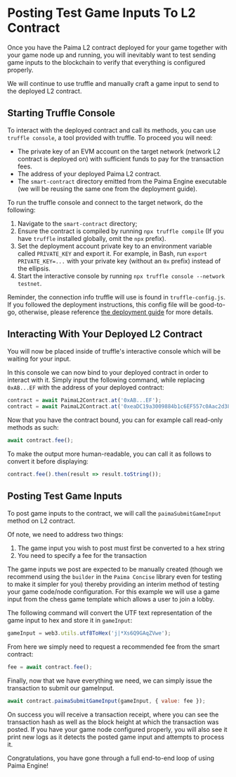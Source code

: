 # Posting Test Game Inputs To L2 Contract

Once you have the Paima L2 contract deployed for your game together with your game node up and running, you will inevitably want to test sending game inputs to the blockchain
to verify that everything is configured properly.

We will continue to use truffle and manually craft a game input to send to the deployed L2 contract.

## Starting Truffle Console

To interact with the deployed contract and call its methods, you can use `truffle console`, a tool provided with truffle. To proceed you will need:

- The private key of an EVM account on the target network (network L2 contract is deployed on) with sufficient funds to pay for the transaction fees.
- The address of your deployed Paima L2 contract.
- The `smart-contract` directory emitted from the Paima Engine executable (we will be reusing the same one from the deployment guide).

To run the truffle console and connect to the target network, do the following:

1. Navigate to the `smart-contract` directory;
2. Ensure the contract is compiled by running `npx truffle compile` (If you have `truffle` installed globally, omit the `npx` prefix).
3. Set the deployment account private key to an environment variable called `PRIVATE_KEY` and export it. For example, in Bash, run `export PRIVATE_KEY=...` with your private key (without an `0x` prefix) instead of the ellipsis.
4. Start the interactive console by running `npx truffle console --network testnet`.

Reminder, the connection info truffle will use is found in `truffle-config.js`. If you followed the deployment instructions, this config file will be good-to-go, otherwise, please reference [the deployment guide](./deploying-l2-smart-contract.md) for more details.

## Interacting With Your Deployed L2 Contract

You will now be placed inside of truffle's interactive console which will be waiting for your input.

In this console we can now bind to your deployed contract in order to interact with it. Simply input the following command, while replacing `0xAB...EF` with the address of your deployed contract:

```js
contract = await PaimaL2Contract.at('0xAB...EF');
contract = await PaimaL2Contract.at('0xeaDC19a3009884b1c6EF557c0Aac2d38F782E55F');
```

Now that you have the contract bound, you can for example call read-only methods as such:

```js
await contract.fee();
```

To make the output more human-readable, you can call it as follows to convert it before displaying:

```js
contract.fee().then(result => result.toString());
```

## Posting Test Game Inputs

To post game inputs to the contract, we will call the `paimaSubmitGameInput` method on L2 contract.

Of note, we need to address two things:

1. The game input you wish to post must first be converted to a hex string
2. You need to specify a fee for the transaction

The game inputs we post are expected to be manually created (though we recommend using the `builder` in the `Paima Concise` library even for testing to make it simpler for you)
thereby providing an interim method of testing your game code/node configuration. For this example we will use a game input from the chess game template which allows a user to join a lobby.

The following command will convert the UTF text representation of the game input to hex and store it in `gameInput`:

```js
gameInput = web3.utils.utf8ToHex('j|*Xs6Q9GAqZVwe');
```

From here we simply need to request a recommended fee from the smart contract:

```js
fee = await contract.fee();
```

Finally, now that we have everything we need, we can simply issue the transaction to submit our gameInput.

```js
await contract.paimaSubmitGameInput(gameInput, { value: fee });
```

On success you will receive a transaction receipt, where you can see the transaction hash as well as the block height at which the transaction was posted. If you have your
game node configured properly, you will also see it print new logs as it detects the posted game input and attempts to process it.

Congratulations, you have gone through a full end-to-end loop of using Paima Engine!
